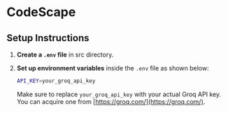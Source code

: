 # CodeScape

## Setup Instructions

1. **Create a `.env` file** in src directory.
2. **Set up environment variables** inside the `.env` file as shown below:

   ```bash
   API_KEY=your_groq_api_key
   ```

   Make sure to replace `your_groq_api_key` with your actual Groq API key. You can acquire one from [https://groq.com/](https://groq.com/).
